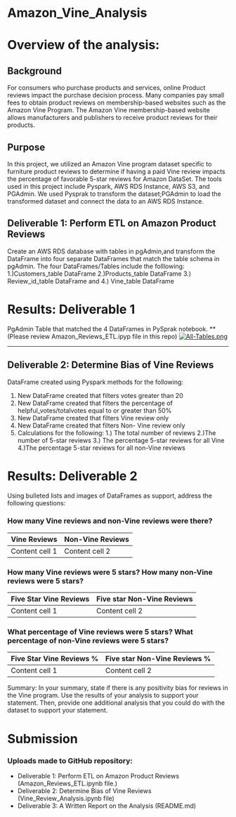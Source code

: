 # Amazon_Vine_Analysis


# Overview of the analysis: 
## Background 
For consumers who purchase products and services, online Product reviews impact the purchase decision process. Many companies pay small fees to obtain product reviews on membership-based websites such as the Amazon Vine Program. The Amazon Vine membership-based website allows manufacturers and publishers to receive product reviews for their products. 

## Purpose  
In this project, we utilized an Amazon Vine program dataset specific to furniture product reviews to determine if having a paid Vine review impacts the percentage of favorable 5-star reviews for Amazon DataSet. The tools used in this project include Pyspark, AWS RDS Instance, AWS S3, and PGAdmin. We used Pysprak to transform the dataset;PGAdmin to load the transformed dataset and connect the data to an AWS RDS Instance. 
 
 ##  Deliverable 1: Perform ETL on Amazon Product Reviews
Create an AWS RDS database with tables in pgAdmin,and transform the DataFrame into four separate DataFrames that match the table schema in pgAdmin. The four DataFrames/Tables include the folllowing:  1.)Customers_table DataFrame 2.)Products_table DataFrame 3.) Review_id_table DataFrame and 4.) Vine_table DataFrame 


# Results: Deliverable 1 

PgAdmin Table that matched the 4 DataFrames in PySprak notebook. 
**(Please review Amazon_Reviews_ETL.ipyp file in this repo)
[![All-Tables.png](https://i.postimg.cc/52s6nNVp/All-Tables.png)](https://postimg.cc/DSbvzhmb)



<hr> </hr> 

## Deliverable 2: Determine Bias of Vine Reviews
DataFrame created using Pyspark methods for the following: 

1. New DataFrame created that filters votes greater than 20 
2. New DataFrame created that filters the percentage of helpful_votes/totalvotes equal to or greater than 50%
3. New DataFrame created that filters Vine review only 
4. New DataFrame created that filters Non- Vine review only
6. Calculations for the following: 1.) The total number of reviews 2.)The number of 5-star reviews 3.) The percentage 5-star reviews for all Vine 4.)The percentage 5-star reviews for all non-Vine reviews 

# Results: Deliverable 2 
Using bulleted lists and images of DataFrames as support, address the following questions:

### How many Vine reviews and non-Vine reviews were there?
Vine Reviews | Non-Vine Reviews
------------ | -------------
Content cell 1 | Content cell 2

### How many Vine reviews were 5 stars? How many non-Vine reviews were 5 stars?
Five Star Vine Reviews | Five star Non-Vine Reviews
------------ | -------------
Content cell 1 | Content cell 2

### What percentage of Vine reviews were 5 stars? What percentage of non-Vine reviews were 5 stars?
Five Star Vine Reviews % | Five star Non-Vine Reviews %
------------ | -------------
Content cell 1 | Content cell 2

Summary: In your summary, state if there is any positivity bias for reviews in the Vine program. Use the results of your analysis to support your statement. Then, provide one additional analysis that you could do with the dataset to support your statement.




# Submission
### Uploads made to GitHub repository:
- Deliverable 1: Perform ETL on Amazon Product Reviews (Amazon_Reviews_ETL.ipynb file.)
- Deliverable 2: Determine Bias of Vine Reviews (Vine_Review_Analysis.ipynb file)
- Deliverable 3: A Written Report on the Analysis (README.md)


